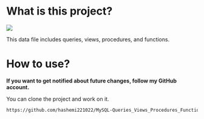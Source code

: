 
# What is this project? 
<span><img src="https://img.shields.io/badge/MySQL-316192?style=flat&logo=postgresql&logoColor=white" /></span>

This data file includes queries, views, procedures, and functions.

# How to use?

<strong>If you want to get notified about future changes, follow my GitHub account.</strong>

You can clone the project and work on it.

```bash
https://github.com/hashemi221022/MySQL-Queries_Views_Procedures_Functions.git
```


